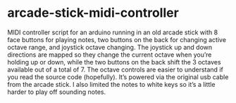 # arcade-stick-midi-controller

MIDI controller script for an arduino running in an old arcade stick with 8 face buttons for playing notes, two buttons on the back for changing active octave range, and joystick octave changing. The joystick up and down directions are mapped so they change the current octave when you’re holding up or down, while the two buttons on the back shift the 3 octaves available out of a total of 7. The octave controls are easier to understand if you read the source code (hopefully). It’s powered via the original usb cable from the arcade stick. I also limited the notes to white keys so it’s a little harder to play off sounding notes.
